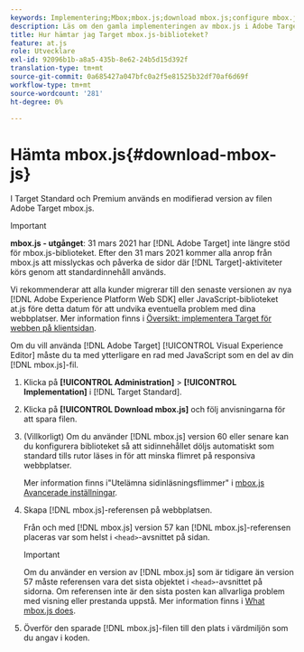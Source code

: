 ```yaml
---
keywords: Implementering;Mbox;mbox.js;download mbox.js;configure mbox.js
description: Läs om den gamla implementeringen av mbox.js i Adobe Target. Migrera till Adobe Experience Platform Web SDK (AEP Web SDK) eller till den senaste versionen av at.js.
title: Hur hämtar jag Target mbox.js-biblioteket?
feature: at.js
role: Utvecklare
exl-id: 92096b1b-a8a5-435b-8e62-24b5d15d392f
translation-type: tm+mt
source-git-commit: 0a685427a047bfc0a2f5e81525b32df70af6d69f
workflow-type: tm+mt
source-wordcount: '281'
ht-degree: 0%

---
```


# Hämta mbox.js{#download-mbox-js}

I Target Standard och Premium används en modifierad version av filen Adobe Target mbox.js.

>[!IMPORTANT]
>
>**mbox.js - utgånget**: 31 mars 2021 har  [!DNL Adobe Target] inte längre stöd för mbox.js-biblioteket. Efter den 31 mars 2021 kommer alla anrop från mbox.js att misslyckas och påverka de sidor där [!DNL Target]-aktiviteter körs genom att standardinnehåll används.
>
>Vi rekommenderar att alla kunder migrerar till den senaste versionen av nya [!DNL Adobe Experience Platform Web SDK] eller JavaScript-biblioteket at.js före detta datum för att undvika eventuella problem med dina webbplatser. Mer information finns i [Översikt: implementera Target för webben på klientsidan](/help/c-implementing-target/c-implementing-target-for-client-side-web/implement-target-for-client-side-web.md).

Om du vill använda [!DNL Adobe Target] [!UICONTROL Visual Experience Editor] måste du ta med ytterligare en rad med JavaScript som en del av din [!DNL mbox.js]-fil.

1. Klicka på **[!UICONTROL Administration]** > **[!UICONTROL Implementation]** i [!DNL Target Standard].
1. Klicka på **[!UICONTROL Download mbox.js]** och följ anvisningarna för att spara filen.
1. (Villkorligt) Om du använder [!DNL mbox.js] version 60 eller senare kan du konfigurera biblioteket så att sidinnehållet döljs automatiskt som standard tills rutor läses in för att minska flimret på responsiva webbplatser.

   Mer information finns i&quot;Utelämna sidinläsningsflimmer&quot; i [mbox.js Avancerade inställningar](/help/c-implementing-target/c-implementing-target-for-client-side-web/t-mbox-download/advanced-mboxjs-settings.md#reference_A9C8DAC6DF7743EDBCF1D71F8F20843C).

1. Skapa [!DNL mbox.js]-referensen på webbplatsen.

   Från och med [!DNL mbox.js] version 57 kan [!DNL mbox.js]-referensen placeras var som helst i `<head>`-avsnittet på sidan.

   >[!IMPORTANT]
   >
   >Om du använder en version av [!DNL mbox.js] som är tidigare än version 57 måste referensen vara det sista objektet i `<head>`-avsnittet på sidorna. Om referensen inte är den sista posten kan allvarliga problem med visning eller prestanda uppstå. Mer information finns i [What mbox.js does](/help/c-implementing-target/c-implementing-target-for-client-side-web/t-mbox-download/mbox-technical.md).

1. Överför den sparade [!DNL mbox.js]-filen till den plats i värdmiljön som du angav i koden.
